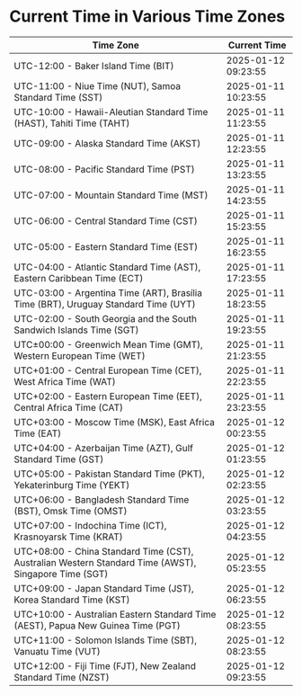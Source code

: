 # Current Time in Various Time Zones

| Time Zone | Current Time |
|-----------|--------------|
| UTC-12:00 - Baker Island Time (BIT) | 2025-01-12 09:23:55 |
| UTC-11:00 - Niue Time (NUT), Samoa Standard Time (SST) | 2025-01-11 10:23:55 |
| UTC-10:00 - Hawaii-Aleutian Standard Time (HAST), Tahiti Time (TAHT) | 2025-01-11 11:23:55 |
| UTC-09:00 - Alaska Standard Time (AKST) | 2025-01-11 12:23:55 |
| UTC-08:00 - Pacific Standard Time (PST) | 2025-01-11 13:23:55 |
| UTC-07:00 - Mountain Standard Time (MST) | 2025-01-11 14:23:55 |
| UTC-06:00 - Central Standard Time (CST) | 2025-01-11 15:23:55 |
| UTC-05:00 - Eastern Standard Time (EST) | 2025-01-11 16:23:55 |
| UTC-04:00 - Atlantic Standard Time (AST), Eastern Caribbean Time (ECT) | 2025-01-11 17:23:55 |
| UTC-03:00 - Argentina Time (ART), Brasília Time (BRT), Uruguay Standard Time (UYT) | 2025-01-11 18:23:55 |
| UTC-02:00 - South Georgia and the South Sandwich Islands Time (SGT) | 2025-01-11 19:23:55 |
| UTC±00:00 - Greenwich Mean Time (GMT), Western European Time (WET) | 2025-01-11 21:23:55 |
| UTC+01:00 - Central European Time (CET), West Africa Time (WAT) | 2025-01-11 22:23:55 |
| UTC+02:00 - Eastern European Time (EET), Central Africa Time (CAT) | 2025-01-11 23:23:55 |
| UTC+03:00 - Moscow Time (MSK), East Africa Time (EAT) | 2025-01-12 00:23:55 |
| UTC+04:00 - Azerbaijan Time (AZT), Gulf Standard Time (GST) | 2025-01-12 01:23:55 |
| UTC+05:00 - Pakistan Standard Time (PKT), Yekaterinburg Time (YEKT) | 2025-01-12 02:23:55 |
| UTC+06:00 - Bangladesh Standard Time (BST), Omsk Time (OMST) | 2025-01-12 03:23:55 |
| UTC+07:00 - Indochina Time (ICT), Krasnoyarsk Time (KRAT) | 2025-01-12 04:23:55 |
| UTC+08:00 - China Standard Time (CST), Australian Western Standard Time (AWST), Singapore Time (SGT) | 2025-01-12 05:23:55 |
| UTC+09:00 - Japan Standard Time (JST), Korea Standard Time (KST) | 2025-01-12 06:23:55 |
| UTC+10:00 - Australian Eastern Standard Time (AEST), Papua New Guinea Time (PGT) | 2025-01-12 08:23:55 |
| UTC+11:00 - Solomon Islands Time (SBT), Vanuatu Time (VUT) | 2025-01-12 08:23:55 |
| UTC+12:00 - Fiji Time (FJT), New Zealand Standard Time (NZST) | 2025-01-12 09:23:55 |
